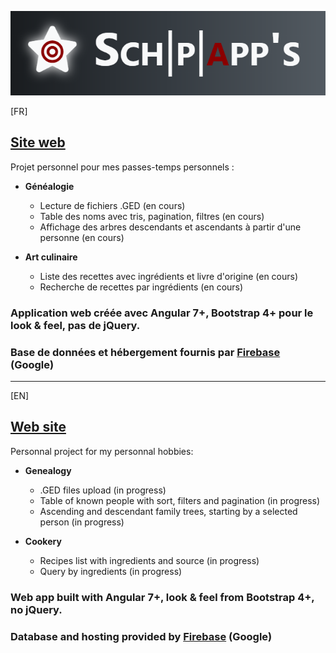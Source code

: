 ![Schpapps](./src/assets/logo/Schpapps.png)

[FR]

## [Site web](https://schpapps.firebaseapp.com/)

Projet personnel pour mes passes-temps personnels : 

* **Généalogie**
  * Lecture de fichiers .GED (en cours)
  * Table des noms avec tris, pagination, filtres (en cours)
  * Affichage des arbres descendants et ascendants à partir d'une personne (en cours)

* **Art culinaire**
  * Liste des recettes avec ingrédients et livre d'origine (en cours)
  * Recherche de recettes par ingrédients (en cours)

### Application web créée avec **Angular 7+**, Bootstrap 4+ pour le look & feel, pas de jQuery.

### Base de données et hébergement fournis par **[Firebase](https://firebase.google.com/)** (Google)

-----

[EN]

## [Web site](https://schpapps.firebaseapp.com/)

Personnal project for my personnal hobbies:

* **Genealogy**
  * .GED files upload (in progress)
  * Table of known people with sort, filters and pagination (in progress)
  * Ascending and descendant family trees, starting by a selected person (in progress)

* **Cookery**
  * Recipes list with ingredients and source (in progress)
  * Query by ingredients (in progress)

### Web app built with **Angular 7+**, look & feel from Bootstrap 4+, no jQuery.

### Database and hosting provided by **[Firebase](https://firebase.google.com/)** (Google)